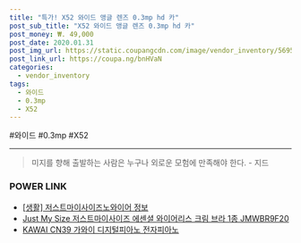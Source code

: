```yaml
--- 
title: "특가! X52 와이드 앵글 렌즈 0.3mp hd 카" 
post_sub_title: "X52 와이드 앵글 렌즈 0.3mp hd 카" 
post_money: ₩. 49,000 
post_date: 2020.01.31 
post_img_url: https://static.coupangcdn.com/image/vendor_inventory/5695/4d9ebd6a7375ff33977013a0a19eb0f9a6c2cf077d116644495de2990fbe.jpg 
post_link_url: https://coupa.ng/bnHVaN 
categories: 
  - vendor_inventory 
tags: 
  - 와이드 
  - 0.3mp 
  - X52 
--- 
```

  #와이드 #0.3mp #X52 
<hr> 

> 미지를 향해 출발하는 사람은 누구나 외로운 모험에 만족해야 한다. - 지드 


### POWER LINK

* <a href="https://blog.naver.com/fasyy4321/221762711507" target="_blank"> [생활] 저스트마이사이즈노와이어 정보 </a>
* <a href="https://blog.naver.com/sakai111/221785474098" target="_blank">Just My Size 저스트마이사이즈 에센셜 와이어리스 크림 브라 1종 JMWBR9F20</a>
* <a href="https://blog.naver.com/fasyy4321/221789853121" target="_blank">KAWAI CN39 가와이 디지털피아노 전자피아노</a>

